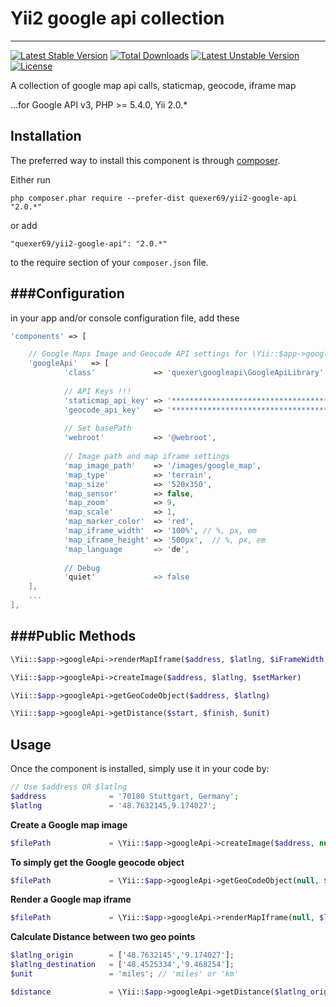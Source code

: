# Yii2 google api collection 
-----------------------------

[![Latest Stable Version](https://poser.pugx.org/quexer69/yii2-google-api/v/stable.svg)](https://packagist.org/packages/quexer69/yii2-google-api) [![Total Downloads](https://poser.pugx.org/quexer69/yii2-google-api/downloads.svg)](https://packagist.org/packages/quexer69/yii2-google-api) [![Latest Unstable Version](https://poser.pugx.org/quexer69/yii2-google-api/v/unstable.svg)](https://packagist.org/packages/quexer69/yii2-google-api) [![License](https://poser.pugx.org/quexer69/yii2-google-api/license.svg)](https://packagist.org/packages/quexer69/yii2-google-api)

A collection of google map api calls, staticmap, geocode, iframe map

...for Google API v3, PHP >= 5.4.0, Yii 2.0.*


Installation
------------

The preferred way to install this component is through [composer](http://getcomposer.org/download/).

Either run

```
php composer.phar require --prefer-dist quexer69/yii2-google-api "2.0.*"
```

or add

```
"quexer69/yii2-google-api": "2.0.*"
```

to the require section of your `composer.json` file.


###Configuration
---
in your app and/or console configuration file, add these


```php
'components' => [

    // Google Maps Image and Geocode API settings for \Yii::$app->googleApi component
    'googleApi'   => [
            'class'             => 'quexer\googleapi\GoogleApiLibrary',
            
            // API Keys !!!
            'staticmap_api_key' => '***************************************',
            'geocode_api_key'   => '***************************************',
            
            // Set basePath
            'webroot'           => '@webroot',
            
            // Image path and map iframe settings
            'map_image_path'    => '/images/google_map',
            'map_type'          => 'terrain',
            'map_size'          => '520x350',
            'map_sensor'        => false,
            'map_zoom'          => 9,
            'map_scale'         => 1,
            'map_marker_color'  => 'red',
            'map_iframe_width'  => '100%', // %, px, em
            'map_iframe_height' => '500px',  // %, px, em
            'map_language       => 'de',
            
            // Debug
            'quiet'             => false
    ],
    ...
],
```

###Public Methods
---

```php
\Yii::$app->googleApi->renderMapIframe($address, $latlng, $iFrameWidth, $iFrameHeight)

\Yii::$app->googleApi->createImage($address, $latlng, $setMarker)

\Yii::$app->googleApi->getGeoCodeObject($address, $latlng)

\Yii::$app->googleApi->getDistance($start, $finish, $unit)

```

Usage
-----

Once the component is installed, simply use it in your code by:

```php
// Use $address OR $latlng
$address 	          = '70180 Stuttgart, Germany';
$latlng 	          = '48.7632145,9.174027';

```

**Create a Google map image**

```php
$filePath             = \Yii::$app->googleApi->createImage($address, null, true);
```

**To simply get the Google geocode object**

```php
$filePath             = \Yii::$app->googleApi->getGeoCodeObject(null, $latlng);
```

**Render a Google map iframe**

```php
$filePath             = \Yii::$app->googleApi->renderMapIframe(null, $latlng);
```

**Calculate Distance between two geo points**

```php
$latlng_origin	      = ['48.7632145','9.174027'];
$latlng_destination	  = ['48.4525334','9.468254'];
$unit		          = 'miles'; // 'miles' or 'km'

$distance		      = \Yii::$app->googleApi->getDistance($latlng_origin, $latlng_destination, $unit);
```
